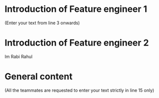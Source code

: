 # Introduction of Feature engineer 1
(Enter your text from line 3 onwards) 




# Introduction of Feature engineer 2 
Im Rabi Rahul




# General content
(All the teammates are requested to enter your text strictly in line 15 only)






